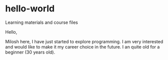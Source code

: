 # hello-world
Learning materials and course files

Hello,

Milosh here, I have just started to explore programming.
I am very interested and would like to make it my career choice in the future.
I an quite old for a beginner (30 years old).
